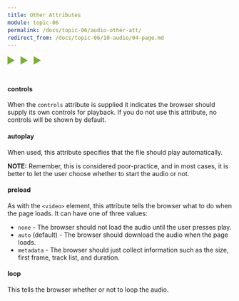 ```yaml
---
title: Other Attributes
module: topic-06
permalink: /docs/topic-06/audio-other-att/
redirect_from: /docs/topic-06/10-audio/04-page.md
---
```


<img src="./../../../img/arrow-divider.svg" style="width: 75px; border: none; margin: 0px 0 20px 0" />

#### controls

When the `controls` attribute is supplied it indicates the browser should supply its own controls for playback. If you do not use this attribute, no controls will be shown by default.

#### autoplay

When used, this attribute specifies that the file should play automatically.

**NOTE:** Remember, this is considered poor-practice, and in most cases, it is better to let the user choose whether to start the audio or not.

#### preload

As with the `<video>` element, this attribute tells the browser what to do when the page loads. It can have one of three values:

- `none` - The browser should not load the audio until the user presses play.
- `auto` (default) - The browser should download the audio when the page loads.
- `metadata` - The browser should just collect information such as the size, first frame, track list, and duration.

#### loop

This tells the browser whether or not to loop the audio.
